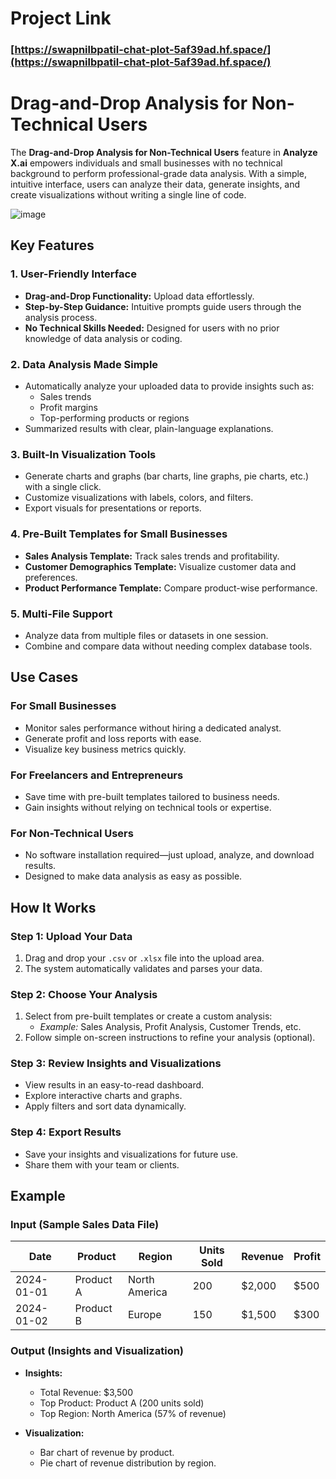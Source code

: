 # Project Link

### [https://swapnilbpatil-chat-plot-5af39ad.hf.space/](https://swapnilbpatil-chat-plot-5af39ad.hf.space/)



# Drag-and-Drop Analysis for Non-Technical Users  

The **Drag-and-Drop Analysis for Non-Technical Users** feature in **Analyze X.ai** empowers individuals and small businesses with no technical background to perform professional-grade data analysis. With a simple, intuitive interface, users can analyze their data, generate insights, and create visualizations without writing a single line of code.


![image](https://github.com/user-attachments/assets/a2ccbbbc-fb97-438a-9206-b90061f3f1ab)




## Key Features  

### 1. User-Friendly Interface  
- **Drag-and-Drop Functionality:** Upload data effortlessly.  
- **Step-by-Step Guidance:** Intuitive prompts guide users through the analysis process.  
- **No Technical Skills Needed:** Designed for users with no prior knowledge of data analysis or coding.  

### 2. Data Analysis Made Simple  
- Automatically analyze your uploaded data to provide insights such as:  
  - Sales trends  
  - Profit margins  
  - Top-performing products or regions  
- Summarized results with clear, plain-language explanations.  

### 3. Built-In Visualization Tools  
- Generate charts and graphs (bar charts, line graphs, pie charts, etc.) with a single click.  
- Customize visualizations with labels, colors, and filters.  
- Export visuals for presentations or reports.  

### 4. Pre-Built Templates for Small Businesses  
- **Sales Analysis Template:** Track sales trends and profitability.  
- **Customer Demographics Template:** Visualize customer data and preferences.  
- **Product Performance Template:** Compare product-wise performance.  


### 5. Multi-File Support  
- Analyze data from multiple files or datasets in one session.  
- Combine and compare data without needing complex database tools.  


## Use Cases  

### For Small Businesses  
- Monitor sales performance without hiring a dedicated analyst.  
- Generate profit and loss reports with ease.  
- Visualize key business metrics quickly.  

### For Freelancers and Entrepreneurs  
- Save time with pre-built templates tailored to business needs.  
- Gain insights without relying on technical tools or expertise.  

### For Non-Technical Users  
- No software installation required—just upload, analyze, and download results.  
- Designed to make data analysis as easy as possible.  

## How It Works  

### Step 1: Upload Your Data  
1. Drag and drop your `.csv` or `.xlsx` file into the upload area.  
2. The system automatically validates and parses your data.  

### Step 2: Choose Your Analysis  
1. Select from pre-built templates or create a custom analysis:  
   - *Example:* Sales Analysis, Profit Analysis, Customer Trends, etc.  
2. Follow simple on-screen instructions to refine your analysis (optional).  

### Step 3: Review Insights and Visualizations  
- View results in an easy-to-read dashboard.  
- Explore interactive charts and graphs.  
- Apply filters and sort data dynamically.  

### Step 4: Export Results  
- Save your insights and visualizations for future use.  
- Share them with your team or clients.  

## Example  

### Input (Sample Sales Data File)  
| Date       | Product     | Region       | Units Sold | Revenue   | Profit |  
|------------|-------------|--------------|------------|-----------|--------|  
| 2024-01-01 | Product A   | North America| 200        | $2,000    | $500   |  
| 2024-01-02 | Product B   | Europe       | 150        | $1,500    | $300   |  

### Output (Insights and Visualization)  
- **Insights:**  
  - Total Revenue: $3,500  
  - Top Product: Product A (200 units sold)  
  - Top Region: North America (57% of revenue)  

- **Visualization:**  
  - Bar chart of revenue by product.  
  - Pie chart of revenue distribution by region.  

